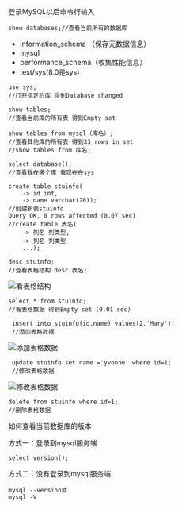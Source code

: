 登录MySQL以后命令行输入

```
show databases;//查看当前所有的数据库
```

- information_schema （保存元数据信息）
- mysql
- performance_schema（收集性能信息）
- test/sys(8.0是sys)

```
use sys;
//打开指定的库 得到Database changed
```

```
show tables;
//查看当前库的所有表 得到Empty set 
```

```
show tables from mysql（库名）;
//查看其他库的所有表 得到33 rows in set
//show tables from 库名;
```

```
select database();
//查看我在哪个库 我现在在sys
```

```
create table stuinfo(
    -> id int,
    -> name varchar(20));
//创建新表stuinfo
Query OK, 0 rows affected (0.07 sec)
//create table 表名(
    -> 列名 列类型,
    -> 列名 列类型
    ...);
```

```
desc stuinfo;
//查看表格结构 desc 表名;
```

![看表格结构](D:\MySQL笔记\辅助图片\看表格结构.PNG)

```
select * from stuinfo;
//看表格数据 得到Empty set (0.01 sec)
```

```
 insert into stuinfo(id,name) values(2,'Mary');
 //添加表格数据
```

![添加表格数据](D:\MySQL笔记\辅助图片\添加表格数据.PNG)

```
 update stuinfo set name ='yvonne' where id=1;
 //修改表格数据
```

![修改表格数据](D:\MySQL笔记\辅助图片\修改表格数据.PNG)

```
delete from stuinfo where id=1;
//删除表格数据
```

如何查看当前数据库的版本

方式一：登录到mysql服务端

```
select version();
```

方式二：没有登录到mysql服务端

```
mysql --version或
mysql -V
```

